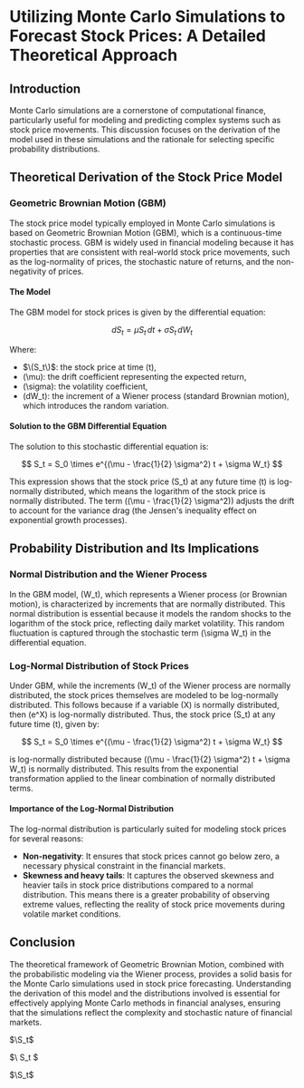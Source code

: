# Utilizing Monte Carlo Simulations to Forecast Stock Prices: A Detailed Theoretical Approach

## Introduction

Monte Carlo simulations are a cornerstone of computational finance, particularly useful for modeling and predicting complex systems such as stock price movements. This discussion focuses on the derivation of the model used in these simulations and the rationale for selecting specific probability distributions.

## Theoretical Derivation of the Stock Price Model

### Geometric Brownian Motion (GBM)

The stock price model typically employed in Monte Carlo simulations is based on Geometric Brownian Motion (GBM), which is a continuous-time stochastic process. GBM is widely used in financial modeling because it has properties that are consistent with real-world stock price movements, such as the log-normality of prices, the stochastic nature of returns, and the non-negativity of prices.

#### The Model

The GBM model for stock prices is given by the differential equation:

$$
dS_t = \mu S_t \, dt + \sigma S_t \, dW_t
$$

Where:

- $\(S_t\)$: the stock price at time \(t\),
- \(\mu\): the drift coefficient representing the expected return,
- \(\sigma\): the volatility coefficient,
- \(dW_t\): the increment of a Wiener process (standard Brownian motion), which introduces the random variation.

#### Solution to the GBM Differential Equation

The solution to this stochastic differential equation is:

$$
S_t = S_0 \times e^{(\mu - \frac{1}{2} \sigma^2) t + \sigma W_t}
$$

This expression shows that the stock price \(S_t\) at any future time \(t\) is log-normally distributed, which means the logarithm of the stock price is normally distributed. The term \((\mu - \frac{1}{2} \sigma^2)\) adjusts the drift to account for the variance drag (the Jensen's inequality effect on exponential growth processes).

## Probability Distribution and Its Implications

### Normal Distribution and the Wiener Process

In the GBM model, \(W_t\), which represents a Wiener process (or Brownian motion), is characterized by increments that are normally distributed. This normal distribution is essential because it models the random shocks to the logarithm of the stock price, reflecting daily market volatility. This random fluctuation is captured through the stochastic term \(\sigma W_t\) in the differential equation.

### Log-Normal Distribution of Stock Prices

Under GBM, while the increments \(W_t\) of the Wiener process are normally distributed, the stock prices themselves are modeled to be log-normally distributed. This follows because if a variable \(X\) is normally distributed, then \(e^X\) is log-normally distributed. Thus, the stock price \(S_t\) at any future time \(t\), given by:

$$
S_t = S_0 \times e^{(\mu - \frac{1}{2} \sigma^2) t + \sigma W_t}
$$

is log-normally distributed because \((\mu - \frac{1}{2} \sigma^2) t + \sigma W_t\) is normally distributed. This results from the exponential transformation applied to the linear combination of normally distributed terms.

#### Importance of the Log-Normal Distribution

The log-normal distribution is particularly suited for modeling stock prices for several reasons:

- **Non-negativity**: It ensures that stock prices cannot go below zero, a necessary physical constraint in the financial markets.
- **Skewness and heavy tails**: It captures the observed skewness and heavier tails in stock price distributions compared to a normal distribution. This means there is a greater probability of observing extreme values, reflecting the reality of stock price movements during volatile market conditions.

## Conclusion

The theoretical framework of Geometric Brownian Motion, combined with the probabilistic modeling via the Wiener process, provides a solid basis for the Monte Carlo simulations used in stock price forecasting. Understanding the derivation of this model and the distributions involved is essential for effectively applying Monte Carlo methods in financial analyses, ensuring that the simulations reflect the complexity and stochastic nature of financial markets.

$\S_t$

$\ S_t $

$\S_t$

